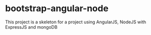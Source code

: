 bootstrap-angular-node
======================

This project is a skeleton for a project using AngularJS, NodeJS with ExpressJS and mongoDB
